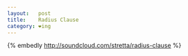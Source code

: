 ```yaml
---
layout:   post
title:    Radius Clause
category: ❤ing
---
```


{% embedly http://soundcloud.com/stretta/radius-clause %}
